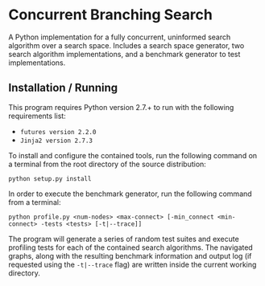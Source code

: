 # Concurrent Branching Search
A Python implementation for a fully concurrent, uninformed search algorithm over a search space.
Includes a search space generator, two search algorithm implementations, and a benchmark generator to test implementations.

## Installation / Running
This program requires Python version 2.7.+ to run with the following requirements list:

  * `` futures version 2.2.0 ``
  * `` Jinja2 version 2.7.3 ``

To install and configure the contained tools, run the following command on a terminal from the root directory of the source distribution:

  `` python setup.py install ``

In order to execute the benchmark generator, run the following command from a terminal:

  `` python profile.py <num-nodes> <max-connect> [-min_connect <min-connect> -tests <tests> [-t|--trace]] ``

The program will generate a series of random test suites and execute profiling tests for each of the contained search 
algorithms. The navigated graphs, along with the resulting benchmark information and output log (if requested using the 
`` -t|--trace `` flag) are written inside the current working directory.
